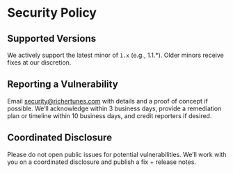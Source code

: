 # Security Policy

## Supported Versions
We actively support the latest minor of `1.x` (e.g., 1.1.*). Older minors receive fixes at our discretion.

## Reporting a Vulnerability
Email security@richertunes.com with details and a proof of concept if possible. We’ll acknowledge within 3 business days, provide a remediation plan or timeline within 10 business days, and credit reporters if desired.

## Coordinated Disclosure
Please do not open public issues for potential vulnerabilities. We’ll work with you on a coordinated disclosure and publish a fix + release notes.

